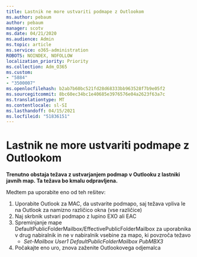```yaml
---
title: Lastnik ne more ustvariti podmape z Outlookom
ms.author: pebaum
author: pebaum
manager: scotv
ms.date: 04/21/2020
ms.audience: Admin
ms.topic: article
ms.service: o365-administration
ROBOTS: NOINDEX, NOFOLLOW
localization_priority: Priority
ms.collection: Adm_O365
ms.custom:
- "5884"
- "3500007"
ms.openlocfilehash: b2ab7b60bc521fd28d68333bb963528f7b9e05f2
ms.sourcegitcommit: 8bc60ec34bc1e40685e3976576e04a2623f63a7c
ms.translationtype: MT
ms.contentlocale: sl-SI
ms.lasthandoff: 04/15/2021
ms.locfileid: "51836151"
---
```

# <a name="owner-cannot-create-sub-folder-using-outlook"></a>Lastnik ne more ustvariti podmape z Outlookom

**Trenutno obstaja težava z ustvarjanjem podmap v Outlooku z lastniki javnih map. Ta težava bo kmalu odpravljena.**

Medtem pa uporabite eno od teh rešitev:

1. Uporabite Outlook za MAC, da ustvarite podmapo, saj težava vpliva le na Outlook za namizno različico okna (vse različice)
2. Naj skrbnik ustvari podmapo z lupino EXO ali EAC
3. Spreminjanje mape DefaultPublicFolderMailbox/EffectivePublicFolderMailbox za uporabnika v drug nabiralnik in ne v nabiralnik vsebine za mapo, ki povzroča težavo  
    - *Set-Mailbox User1 DefaultPublicFolderMailbox PubMBX3*
4. Počakajte eno uro, znova zaženite Outlookovega odjemalca
